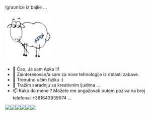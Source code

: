Igraonice iz bajke ...

<img src="https://github.com/igraoniceaska/igraoniceaska/blob/main/aska.png" width="150" height="auto" />

- 👋 Ćao, Ja sam Aska !!!
- 👀 Zainteresovan/a sam za nove tehnologije iz oblasti zabave.
- 🌱 Trenutno učim fiziku :) 
- 💞️ Tražim saradnju sa kreativnim ljudima ...
- 📫 Kako do mene ? Možete me angažovati putem poziva na broj telefona: +381643939674 ...

<img src="https://img.shields.io/badge/HTML-239120?style=for-the-badge&logo=html5&logoColor=white"/><img src="https://img.shields.io/badge/HTML5-E34F26?style=for-the-badge&logo=html5&logoColor=white"/><img src="https://img.shields.io/badge/CSS-239120?&style=for-the-badge&logo=css3&logoColor=white"/><img src="https://img.shields.io/badge/CSS3-1572B6?style=for-the-badge&logo=css3&logoColor=white"/><img src="https://img.shields.io/badge/JavaScript-323330?style=for-the-badge&logo=javascript&logoColor=F7DF1E"/><img src="https://img.shields.io/badge/jQuery-0769AD?style=for-the-badge&logo=jquery&logoColor=white" />




